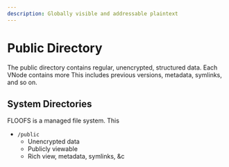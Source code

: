 ```yaml
---
description: Globally visible and addressable plaintext
---
```


# Public Directory

The public directory contains regular, unencrypted, structured data. Each VNode contains more This includes previous versions, metadata, symlinks, and so on.

## System Directories

FLOOFS is a managed file system. This 





* `/public`
  * Unencrypted data
  * Publicly viewable
  * Rich view, metadata, symlinks, &c

